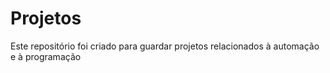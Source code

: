 # Projetos
Este repositório foi criado para guardar projetos relacionados à automação e à programação
